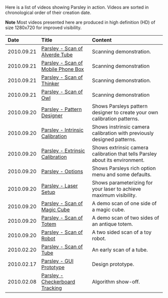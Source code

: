 Here is a list of videos showing Parsley in action. Videos are sorted in chronological order of their creation date.

**Note** Most videos presented here are produced in high definition (HD) of size 1280x720 for improved visibility.

| **Date**     | **Title** | **Content** |
|:-------------|:----------|:------------|
| 2010.09.21 | [Parsley - Scan of Alverde Tube](http://www.youtube.com/watch?v=sM3Re0pYu4c)| Scanning demonstration.|
| 2010.09.21 | [Parsley - Scan of Mobile Phone Box](http://www.youtube.com/watch?v=Nmu-038qYmo)| Scanning demonstration|
| 2010.09.21 | [Parsley - Scan of Thinker](http://www.youtube.com/watch?v=eoAHd45ZEqs)| Scanning demonstration.|
| 2010.09.21 | [Parsley - Scan of Owl](http://www.youtube.com/watch?v=ci_p6Md0aSc)| Scanning demonstration|
| 2010.09.20 | [Parsley - Pattern Designer](http://www.youtube.com/watch?v=63-njMWsunU)| Shows Parsleys pattern designer to create your own calibration patterns.|
| 2010.09.20 | [Parsley - Intrinsic Calibration](http://www.youtube.com/watch?v=qE9ac0FVSik)| Shows instrinsic camera calibration with previously designed patterns.|
| 2010.09.20 | [Parsley - Extrinsic Calibration](http://www.youtube.com/watch?v=m5p2aJcp1CY)| Shows extrinsic camera calibration that tells Parsley about its environment.|
| 2010.09.20 | [Parsley - Options](http://www.youtube.com/watch?v=1lCWBAVj3-o)| Shows Parsleys rich option menu and some defaults.|
| 2010.09.20 | [Parsley - Laser Setup](http://www.youtube.com/watch?v=rvzYUtoN3ME)| Shows parameterizing for your laser to achieve maximum visibility.|
| 2010.09.20 | [Parsley - Scan of Magic Cube](http://www.youtube.com/watch?v=-TEoq6cFrvg)|A demo scan of one side of a magic cube.|
| 2010.09.20 | [Parsley - Scan of Totem](http://www.youtube.com/watch?v=SRc7FpXQSgc)|A demo scan of two sides of an antique totem.|
| 2010.09.20 | [Parsley - Scan of Robot](http://www.youtube.com/watch?v=1VexaVe9gsc)|A two sided scan of a toy robot.|
| 2010.02.20 | [Parsley - Scan of Tube](http://www.youtube.com/watch?v=PtVoEz4lj58)|An early scan of a tube.|
| 2010.02.17 | [Parsley - GUI Prototype](http://www.youtube.com/watch?v=y7DIufkF0mI)|Design prototype.|
| 2010.02.08 | [Parsley - Checkerboard Tracking](http://www.youtube.com/watch?v=Wyb114NfmGo)|Algorithm show-off.|